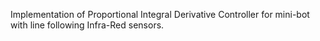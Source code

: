 Implementation of Proportional Integral Derivative Controller for mini-bot with line following Infra-Red sensors.
